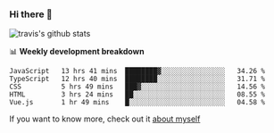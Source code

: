 ### Hi there 👋

<!--
**HondryTravis/HondryTravis** is a ✨ _special_ ✨ repository because its `README.md` (this file) appears on your GitHub profile.

Here are some ideas to get you started:

- 🔭 I’m currently working on ...
- 🌱 I’m currently learning ...
- 👯 I’m looking to collaborate on ...
- 🤔 I’m looking for help with ...
- 💬 Ask me about ...
- 📫 How to reach me: ...
- 😄 Pronouns: ...
- ⚡ Fun fact: ...
-->

<!-- [![travis's github stats](https://github-readme-stats.vercel.app/api?username=HondryTravis)](https://github.com/anuraghazra/github-readme-stats)  -->
![travis's github stats](https://github-readme-stats.anuraghazra1.vercel.app/api/top-langs/?username=HondryTravis&theme=nord&layout=compact)

📊 **Weekly development breakdown**

<!--START_SECTION:waka-->
```text
JavaScript   13 hrs 41 mins  ████████▓░░░░░░░░░░░░░░░░   34.26 % 
TypeScript   12 hrs 40 mins  ████████░░░░░░░░░░░░░░░░░   31.71 % 
CSS          5 hrs 49 mins   ███▓░░░░░░░░░░░░░░░░░░░░░   14.56 % 
HTML         3 hrs 24 mins   ██░░░░░░░░░░░░░░░░░░░░░░░   08.55 % 
Vue.js       1 hr 49 mins    █░░░░░░░░░░░░░░░░░░░░░░░░   04.58 % 
```
<!--END_SECTION:waka-->

If you want to know more, check out it [about myself](https://hondrytravis.github.io/)

